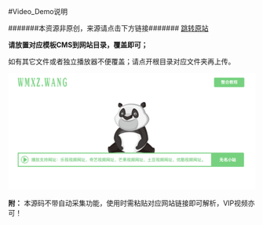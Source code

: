 #Video_Demo说明

#######本资源非原创，来源请点击下方链接#######
[跳转原站](http://www.sfsft.com/admin.html)


**请放置对应模板CMS到网站目录，覆盖即可；**



如有其它文件或者独立播放器不便覆盖；请点开根目录对应文件夹再上传。

![示例图片](/img/无名小站.png)


**附：**
  本源码不带自动采集功能，使用时需粘贴对应网站链接即可解析，VIP视频亦可！